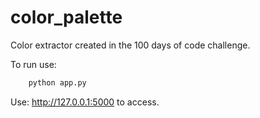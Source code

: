 # color_palette

Color extractor created in the 100 days of code challenge.

To run use:
```bash
    python app.py
```

Use: http://127.0.0.1:5000 to access.